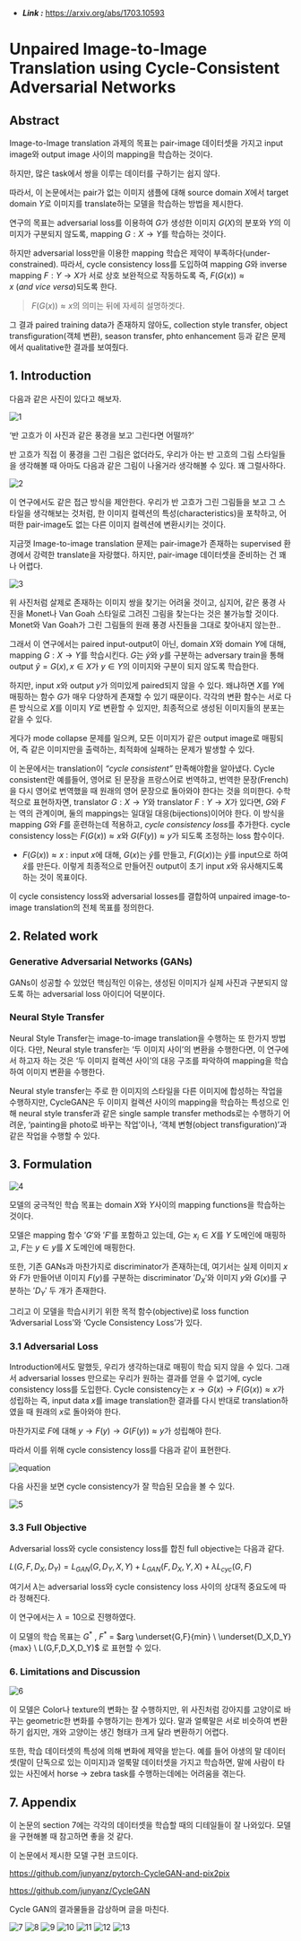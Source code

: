 - ***Link :*** https://arxiv.org/abs/1703.10593

# **Unpaired Image-to-Image Translation using Cycle-Consistent Adversarial Networks**

## Abstract

Image-to-Image translation 과제의 목표는 pair-image 데이터셋을 가지고 input image와 output image 사이의 mapping을 학습하는 것이다.

하지만, 많은 task에서 쌍을 이루는 데이터를 구하기는 쉽지 않다. 

따라서, 이 논문에서는 pair가 없는 이미지 샘플에 대해 source domain $X$에서 target domain $Y$로 이미지를 translate하는 모델을 학습하는 방법을 제시한다.

연구의 목표는 adversarial loss를 이용하여 $G$가 생성한 이미지 $G(X)$의 분포와 $Y$의 이미지가 구분되지 않도록, mapping $G:X\rightarrow Y$를 학습하는 것이다.

하지만 adversarial loss만을 이용한 mapping 학습은 제약이 부족하다(under-constrained). 따라서, cycle consistency loss를 도입하여 mapping $G$와 inverse mapping $F : Y \rightarrow X$가 서로 상호 보완적으로 작동하도록 즉, $F(G(x))\approx x \ (and \ vice\ versa)$되도록 한다. 

> $F(G(x))\approx x$의 의미는 뒤에 자세히 설명하겟다.
> 

그 결과 paired training data가 존재하지 않아도, collection style transfer, object transfiguration(객체 변환), season transfer, phto enhancement 등과 같은 문제에서 qualitative한 결과를 보여줬다.

## 1. Introduction

다음과 같은 사진이 있다고 해보자.  

![1](https://github.com/user-attachments/assets/3fb9a261-1755-4349-ade4-da52badf7e0e)


‘반 고흐가 이 사진과 같은 풍경을  보고 그린다면 어떨까?’

반 고흐가 직접 이 풍경을 그린 그림은 없더라도, 우리가 아는 반 고흐의 그림 스타일들을 생각해볼 때 아마도 다음과 같은 그림이 나올거라 생각해볼 수 있다. 꽤 그럴사하다.

![2](https://github.com/user-attachments/assets/b2912d40-529c-4178-a324-183df2017761)

이 연구에서도 같은 접근 방식을 제안한다. 우리가 반 고흐가 그린 그림들을 보고 그 스타일을 생각해보는 것처럼, 한 이미지 컬렉션의 특성(characteristics)을 포착하고, 어떠한 pair-image도 없는 다른 이미지 컬렉션에 변환시키는 것이다.

지금껏 Image-to-image translation 문제는 pair-image가 존재하는 supervised 환경에서 강력한 translate을 자랑했다. 하지만, pair-image 데이터셋을 준비하는 건 꽤나 어렵다.

![3](https://github.com/user-attachments/assets/2dca3258-a43c-4a86-b8a6-99839ea0cfd4)


위 사진처럼 살제로 존재하는 이미지 쌍을 찾기는 어려울 것이고, 심지어, 같은 풍경 사진을 Monet나 Van Goah 스타일로 그려진 그림을 찾는다는 것은 불가능할 것이다. Monet와 Van Goah가 그린 그림들의 원래 풍경 사진들을 그대로 찾아내지 않는한..

그래서 이 연구에서는 paired input-output이 아닌, domain $X$와 domain $Y$에 대해, mapping $G  : X \rightarrow Y$를 학습시킨다. $G$는 $\hat{y}$와 $y$를 구분하는 adversary train을 통해 output $\hat{y} = G(x), x \in X$가 $y \in Y$의 이미지와 구분이 되지 않도록 학습한다.

하지만, input $x$와 output $y$가 의미있게 paired되지 않을 수 있다. 왜냐하면 $X$를 $Y$에 매핑하는 함수 $G$가 매우 다양하게 존재할 수 있기 때문이다. 각각의 변환 함수는 서로 다른 방식으로 $X$를 이미지 $Y$로 변환할 수 있지만, 최종적으로 생성된 이미지들의 분포는 같을 수 있다. 

게다가 mode collapse 문제를 일으켜, 모든 이미지가 같은 output image로 매핑되어, 즉 같은 이미지만을 출력하는, 최적화에 실패하는 문제가 발생할 수 있다.

이 논문에서는 translation이 *“cycle consistent”* 만족해야함을 알아냈다. Cycle consistent란 예를들어, 영어로 된 문장을 프랑스어로 번역하고, 번역한 문장(French)을 다시 영어로 번역했을 때 원래의 영어 문장으로 돌아와야 한다는 것을 의미한다. 수학적으로 표현하자면, translator $G : X\rightarrow Y$와 translator $F:Y\rightarrow X$가 있다면, $G$와 $F$는 역의 관계이며, 둘의 mappings는  일대일 대응(bijections)이어야 한다. 이 방식을 mapping $G$와 $F$를 훈련하는데 적용하고, *cycle consistency loss*를 추가한다. cycle consistency loss는 $F(G(x)) \approx x$와 $G(F(y)) \approx y$가 되도록 조정하는 loss 함수이다.

- $F(G(x)) \approx x$ : input $x$에 대해, $G(x)$는 $\hat{y}$를 만들고, $F(G(x))$는 $\hat{y}$를 input으로 하여 $\hat{x}$를 만든다. 이렇게 최종적으로 만들어진 output이 초기 input $x$와 유사해지도록 하는 것이 목표이다.

이 cycle consistency loss와 adversarial losses를 결합하여 unpaired image-to-image translation의 전체 목표를 정의한다.

## 2. Related work

### Generative Adversarial Networks (GANs)

GANs이 성공할 수 있었던 핵심적인 이유는, 생성된 이미지가 실제 사진과 구분되지 않도록 하는 adversarial loss 아이디어 덕분이다.

### Neural Style Transfer

Neural Style Transfer는 image-to-image translation을 수행하는 또 한가지 방법이다. 다만, Neural style transfer는 ‘두 이미지 사이’의 변환을 수행한다면, 이 연구에서 하고자 하는 것은 ‘두 이미지 컬렉션 사이’의 대응 구조를 파악하여 mapping을 학습하여 이미지 변환을 수행한다.

Neural style transfer는 주로 한 이미지의 스타일을 다른 이미지에 합성하는 작업을 수행하지만, CycleGAN은 두 이미지 컬렉션 사이의 mapping을 학습하는 특성으로 인해 neural style transfer과 같은 single sample transfer methods로는 수행하기 어려운, ‘painting을 photo로 바꾸는 작업’이나, ‘객체 변형(object transfiguration)’과 같은 작업을 수행할 수 있다.

## 3. Formulation
![4](https://github.com/user-attachments/assets/bc8fe030-2257-4fa6-bdea-02b5322bceca)


모델의 궁극적인 학습 목표는 domain $X$와 $Y$사이의 mapping functions을 학습하는 것이다.

모델은 mapping 함수 $'G'$와 $'F'$를 포함하고 있는데, $G$는 $x_i \in X$를 $Y$ 도메인에 매핑하고, $F$는 $y\in y$를 $X$ 도메인에 매핑한다. 

또한, 기존 GANs과 마찬가지로 discriminator가 존재하는데, 여기서는 실제 이미지 $x$와 $F$가 만들어낸 이미지 $F(y)$를 구분하는 discriminator $'D_X'$와 이미지 $y$와 $G(x)$를 구분하는 $'D_Y'$ 두 개가 존재한다.

그리고 이 모델을 학습시키기 위한 목적 함수(objective)로 loss function ‘Adversarial Loss’와 ‘Cycle Consistency Loss’가 있다.

### 3.1 Adversarial Loss

Introduction에서도 말했듯, 우리가 생각하는대로 매핑이 학습 되지 않을 수 있다. 그래서 adversarial losses 만으로는 우리가 원하는 결과를 얻을 수 없기에, cycle consistency loss를 도입한다. Cycle consistency는 $x\rightarrow G(x) \rightarrow F(G(x)) \approx x$가 성립하는 즉, input data $x$를 image translation한 결과를 다시 반대로 translation하였을 때 원래의 $x$로 돌아와야 한다.

마찬가지로 $F$에 대해 $y \rightarrow F(y) \rightarrow G(F(y)) \approx y$가 성립해야 한다.

따라서 이를 위해 cycle consistency loss를 다음과 같이 표현한다.  

![equation](https://latex.codecogs.com/svg.image?${L_{cyc}(G,F)=E_{x\sim&space;p_{data(x)}}[||F(G(x))-x||_1]&plus;E_{y\sim&space;p_{data(y)}}[||G(F(y))-y||_1]}$)

다음 사진을 보면 cycle consistency가 잘 학습된 모습을 볼 수 있다.

![5](https://github.com/user-attachments/assets/9286d002-4a7e-4f86-be7a-7999b062a355)

### 3.3 Full Objective

Adversarial loss와 cycle consistency loss를 합친 full objective는 다음과 같다.

$L(G,F,D_X,D_Y)=L_{GAN}(G,D_Y,X,Y)+L_{GAN}(F,D_X,Y,X)+\lambda L_{cyc}(G,F)$

여기서 $\lambda$는 adversarial loss와 cycle consistency loss 사이의 상대적 중요도에 따라 정해진다.

이 연구에서는 $\lambda = 10$으로 진행하였다.

이 모델의 학습 목표는 $G^\ast$ , $F^\ast$ = $arg \underset{G,F}{min} \ \underset{D_X,D_Y}{max} \ L(G,F,D_X,D_Y)$ 로 표현할 수 있다.

### 6. Limitations and Discussion
![6](https://github.com/user-attachments/assets/6cb28246-3a76-44e2-a98e-ab62b14db691)


이 모델은 Color나 texture의 변화는 잘 수행하지만, 위 사진처럼 강아지를 고양이로 바꾸는 geometric한 변화를 수행하기는 한계가 있다. 말과 얼룩말은 서로 비슷하여 변환하기 쉽지만, 개와 고양이는 생긴 형태가 크게 달라 변환하기 어렵다.

또한, 학습 데이터셋의 특성에 의해 변화에 제약을 받는다. 예를 들어 야생의 말 데이터셋(말이 단독으로 있는 이미지)과 얼룩말 데이터셋을 가지고 학습하면, 말에 사람이 타있는 사진에서 horse → zebra task를 수행하는데에는 어려움을 겪는다.

## 7. Appendix

이 논문의 section 7에는 각각의 데이터셋을 학습할 때의 디테일들이 잘 나와있다. 모델을 구현해볼 때 참고하면 좋을 것 같다.

이 논문에서 제시한 모델 구현 코드이다.

https://github.com/junyanz/pytorch-CycleGAN-and-pix2pix

https://github.com/junyanz/CycleGAN

Cycle GAN의 결과물들을 감상하며 글을 마친다.

![7](https://github.com/user-attachments/assets/775756b8-b1c9-4ee5-a823-8e5a066c1487)
![8](https://github.com/user-attachments/assets/b2222829-f09c-496d-8b70-f9cb170d4f35)
![9](https://github.com/user-attachments/assets/139c83aa-4e1c-4535-8b32-035baf710f04)
![10](https://github.com/user-attachments/assets/7ce02f94-9e38-47a9-8915-c468a06d079c)
![11](https://github.com/user-attachments/assets/37ad196c-2dc4-4e88-9f79-f4c47917d223)
![12](https://github.com/user-attachments/assets/e6f84b11-bcc5-4240-b322-d5e9beb70e35)
![13](https://github.com/user-attachments/assets/57fc1f59-a6ee-4b51-9c0d-5cfb9576e0ae)

